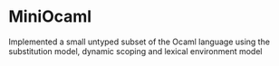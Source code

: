 # MiniOcaml
Implemented a small untyped subset of the Ocaml language using the substitution model, dynamic scoping and lexical environment model
